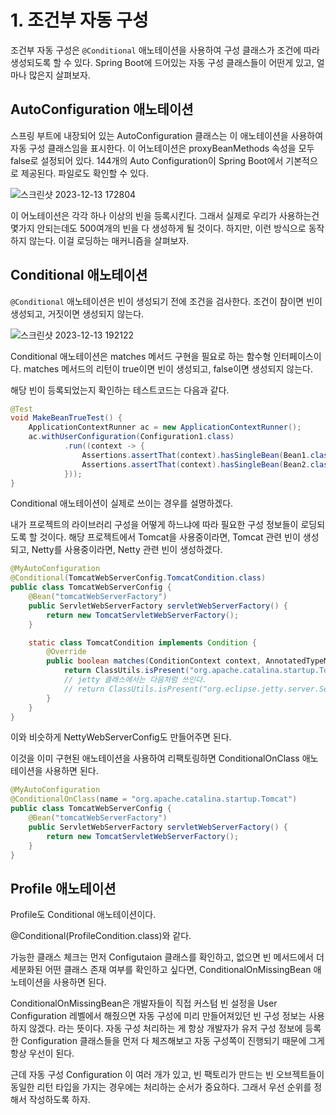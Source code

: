 

# 1. 조건부 자동 구성
조건부 자동 구성은 `@Conditional` 애노테이션을 사용하여 구성 클래스가 조건에 따라 생성되도록 할 수 있다.
Spring Boot에 드어있는 자동 구성 클래스들이 어떤게 있고, 얼마나 많은지 살펴보자.

## AutoConfiguration 애노테이션

스프링 부트에 내장되어 있는 AutoConfiguration 클래스는 이 애노테이션을 사용하여 자동 구성 클래스임을 표시한다.
이 어노테이션은 proxyBeanMethods 속성을 모두 false로 설정되어 있다. 144개의 Auto Configuration이 Spring Boot에서 기본적으로 제공된다. 파일로도 확인할 수 있다.

![스크린샷 2023-12-13 172804](https://github.com/LeeJaeYun7/toby-spring-boot/assets/62706048/2f702c56-a5f4-4946-80d8-221e18461351)

이 어노테이션은 각각 하나 이상의 빈을 등록시킨다. 그래서 실제로 우리가 사용하는건 몇가지 안되는데도 500여개의 빈을 다 생성하게 될 것이다.
하지만, 이런 방식으로 동작하지 않는다. 이걸 로딩하는 매커니즘을 살펴보자.

## Conditional 애노테이션

`@Conditional` 애노테이션은 빈이 생성되기 전에 조건을 검사한다. 조건이 참이면 빈이 생성되고, 거짓이면 생성되지 않는다.

![스크린샷 2023-12-13 192122](https://github.com/LeeJaeYun7/toby-spring-boot/assets/62706048/62743ee7-b7e1-4cb3-bd7d-a22d2b52526d)


Conditional 애노테이션은 matches 메서드 구현을 필요로 하는 함수형 인터페이스이다. matches 메서드의 리턴이 true이면 빈이 생성되고, false이면 생성되지 않는다.

해당 빈이 등록되었는지 확인하는 테스트코드는 다음과 같다.

```java
@Test
void MakeBeanTrueTest() {
    ApplicationContextRunner ac = new ApplicationContextRunner();
    ac.withUserConfiguration(Configuration1.class)
            .run((context -> {
                Assertions.assertThat(context).hasSingleBean(Bean1.class);
                Assertions.assertThat(context).hasSingleBean(Bean2.class);
            }));
}
```

Conditional 애노테이션이 실제로 쓰이는 경우를 설명하겠다.

내가 프로젝트의 라이브러리 구성을 어떻게 하느냐에 따라 필요한 구성 정보들이 로딩되도록 할 것이다.
해당 프로젝트에서 Tomcat을 사용중이라면, Tomcat 관련 빈이 생성되고, Netty를 사용중이라면, Netty 관련 빈이 생성하겠다.

```java
@MyAutoConfiguration
@Conditional(TomcatWebServerConfig.TomcatCondition.class)
public class TomcatWebServerConfig {
    @Bean("tomcatWebServerFactory")
    public ServletWebServerFactory servletWebServerFactory() {
        return new TomcatServletWebServerFactory();
    }

    static class TomcatCondition implements Condition {
        @Override
        public boolean matches(ConditionContext context, AnnotatedTypeMetadata metadata) {
            return ClassUtils.isPresent("org.apache.catalina.startup.Tomcat", context.getClassLoader());
			// jetty 클래스에서는 다음처럼 쓰인다.
            // return ClassUtils.isPresent("org.eclipse.jetty.server.Server", context.getClassLoader());
        }
    }
}
```
이와 비슷하게 NettyWebServerConfig도 만들어주면 된다.

이것을 이미 구현된 애노테이션을 사용하여 리팩토링하면 ConditionalOnClass 애노테이션을 사용하면 된다.

```java
@MyAutoConfiguration
@ConditionalOnClass(name = "org.apache.catalina.startup.Tomcat")
public class TomcatWebServerConfig {
    @Bean("tomcatWebServerFactory")
    public ServletWebServerFactory servletWebServerFactory() {
        return new TomcatServletWebServerFactory();
    }
}
```

## Profile 애노테이션

Profile도 Conditional 애노테이션이다.

@Conditional(ProfileCondition.class)와 같다.

가능한 클래스 체크는 먼저 Configutaion 클래스를 확인하고, 없으면 빈 메서드에서 더 세분화된 어떤 클래스 존재 여부를 확인하고 싶다면,
ConditionalOnMissingBean 애노테이션을 사용하면 된다.

ConditionalOnMissingBean은 개발자들이 직접 커스텀 빈 설정을 User Configuration 레벨에서 해줬으면 자동 구성에 미리 만들어져있던 빈 구성 정보는 사용하지 않겠다. 라는 뜻이다.
자동 구성 처리하는 게 항상 개발자가 유저 구성 정보에 등록한 Configuration 클래스들을 먼저 다 체즈해보고 자동 구성쪽이 진행되기 때문에
그게 항상 우선이 된다.

근데 자동 구성 Configuration 이 여러 개가 있고, 빈 팩토리가 만드는 빈 오브젝트들이 동일한 리턴 타입을 가지는 경우에는 처리하는 순서가 중요하다. 그래서 우선 순위를 정해서 작성하도록 하자.

